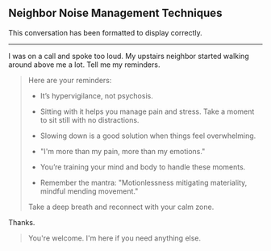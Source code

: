 ## Neighbor Noise Management Techniques
This conversation has been formatted to display correctly.

---

I was on a call and spoke too loud. My upstairs neighbor started walking around above me a lot. Tell me my reminders.


>     
> Here are your reminders:   
>     
>   * It’s hypervigilance, not psychosis.  
>     
>   * Sitting with it helps you manage pain and stress. Take a moment to sit still with no distractions.  
>     
>   * Slowing down is a good solution when things feel overwhelming.  
>     
>   * "I'm more than my pain, more than my emotions."  
>     
>   * You’re training your mind and body to handle these moments.  
>     
>   * Remember the mantra: "Motionlessness mitigating materiality, mindful mending movement."   
>     
> Take a deep breath and reconnect with your calm zone.    


Thanks.


>     
> You're welcome. I'm here if you need anything else.    
